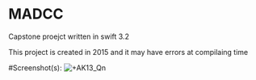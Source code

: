 # MADCC
Capstone proejct written in swift 3.2


This project is created in 2015 and it may have errors at compilaing time

#Screenshot(s):
![+AK13_Qn](https://user-images.githubusercontent.com/19314395/57571213-5c173d80-740b-11e9-9aa4-610978e5bdf2.jpg)

